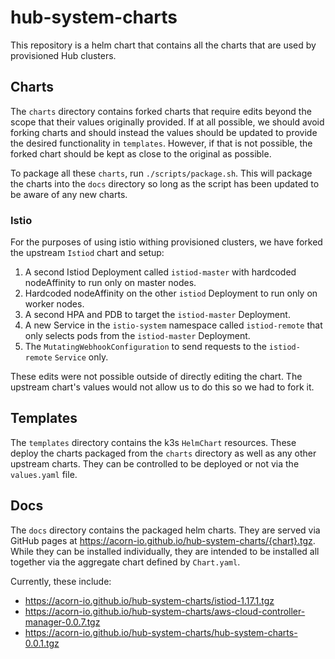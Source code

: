 # hub-system-charts
This repository is a helm chart that contains all the charts that are used by provisioned Hub clusters.

## Charts
The `charts` directory contains forked charts that require edits beyond the scope that their values originally provided. If at all possible,
we should avoid forking charts and should instead the values should be updated to provide the desired functionality in `templates`. However, 
if that is not possible, the forked chart should be kept as close to the original as possible.

To package all these `charts`, run `./scripts/package.sh`. This will package the charts into the `docs` directory so long as the script
has been updated to be aware of any new charts.

### Istio
For the purposes of using istio withing provisioned clusters, we have forked the upstream `Istiod` chart and setup:

1. A second Istiod Deployment called `istiod-master` with hardcoded nodeAffinity to run only on master nodes.
1. Hardcoded nodeAffinity on the other `istiod` Deployment to run only on worker nodes.
1. A second HPA and PDB to target the `istiod-master` Deployment.
1. A new Service in the `istio-system` namespace called `istiod-remote` that only selects pods from the `istiod-master` Deployment.
1. The `MutatingWebhookConfiguration` to send requests to the `istiod-remote` `Service` only.

These edits were not possible outside of directly editing the chart. The upstream chart's values would not allow us to do this so we had to fork it.

## Templates
The `templates` directory contains the k3s `HelmChart` resources. These deploy the charts packaged from the `charts` directory as well as any other upstream charts. They can
be controlled to be deployed or not via the `values.yaml` file.

## Docs
The `docs` directory contains the packaged helm charts. They are served via GitHub pages at https://acorn-io.github.io/hub-system-charts/{chart}.tgz. While they
can be installed individually, they are intended to be installed all together via the aggregate chart defined by `Chart.yaml`.

Currently, these include:
- https://acorn-io.github.io/hub-system-charts/istiod-1.17.1.tgz
- https://acorn-io.github.io/hub-system-charts/aws-cloud-controller-manager-0.0.7.tgz
- https://acorn-io.github.io/hub-system-charts/hub-system-charts-0.0.1.tgz
